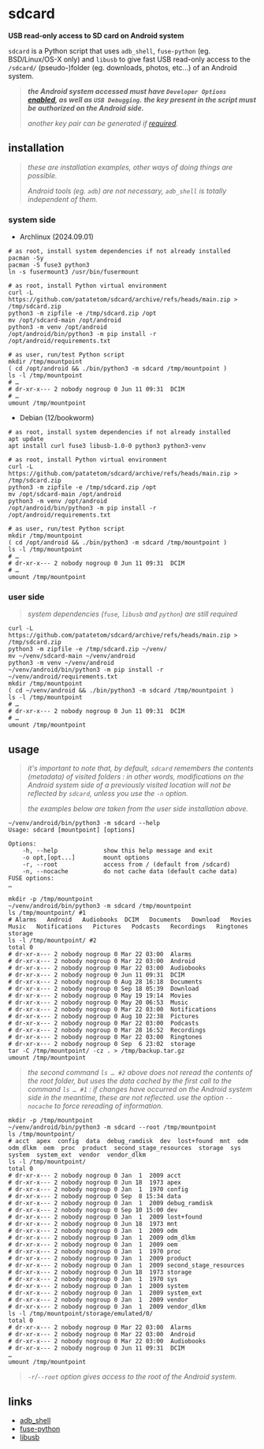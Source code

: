 # sdcard

**USB read-only access to SD card on Android system**

`sdcard` is a Python script that uses `adb_shell`, `fuse-python` (eg. BSD/Linux/OS-X only) and `libusb` to give fast USB read-only access to the `/sdcard/` (pseudo-)folder (eg. downloads, photos, etc...) of an Android system.

> _**the Android system accessed must have `Developer Options` [enabled](https://developer.android.com/studio/debug/dev-options), as well as `USB Debugging`.**_
> _**the key present in the script must be authorized on the Android side.**_
>
> _another key pair can be generated if [required](https://github.com/patatetom/sdcard/blob/main/sdcard#L12)._


## installation

> _these are installation examples, other ways of doing things are possible._
>
> _Android tools (eg. `adb`) are not necessary, `adb_shell` is totally independent of them._


### system side

- Archlinux (2024.09.01)

```shell
# as root, install system dependencies if not already installed
pacman -Sy
pacman -S fuse3 python3
ln -s fusermount3 /usr/bin/fusermount
```
```shell
# as root, install Python virtual environment
curl -L https://github.com/patatetom/sdcard/archive/refs/heads/main.zip > /tmp/sdcard.zip
python3 -m zipfile -e /tmp/sdcard.zip /opt
mv /opt/sdcard-main /opt/android
python3 -m venv /opt/android
/opt/android/bin/python3 -m pip install -r /opt/android/requirements.txt
```

```shell
# as user, run/test Python script
mkdir /tmp/mountpoint
( cd /opt/android && ./bin/python3 -m sdcard /tmp/mountpoint )
ls -l /tmp/mountpoint
# …
# dr-xr-x--- 2 nobody nogroup 0 Jun 11 09:31  DCIM
# …
umount /tmp/mountpoint
```

- Debian (12/bookworm)

```shell
# as root, install system dependencies if not already installed
apt update
apt install curl fuse3 libusb-1.0-0 python3 python3-venv
```
```shell
# as root, install Python virtual environment
curl -L https://github.com/patatetom/sdcard/archive/refs/heads/main.zip > /tmp/sdcard.zip
python3 -m zipfile -e /tmp/sdcard.zip /opt
mv /opt/sdcard-main /opt/android
python3 -m venv /opt/android
/opt/android/bin/python3 -m pip install -r /opt/android/requirements.txt
```

```shell
# as user, run/test Python script
mkdir /tmp/mountpoint
( cd /opt/android && ./bin/python3 -m sdcard /tmp/mountpoint )
ls -l /tmp/mountpoint
# …
# dr-xr-x--- 2 nobody nogroup 0 Jun 11 09:31  DCIM
# …
umount /tmp/mountpoint
```


### user side

> _system dependencies (`fuse`, `libusb` and `python`) are still required_

```shell
curl -L https://github.com/patatetom/sdcard/archive/refs/heads/main.zip > /tmp/sdcard.zip
python3 -m zipfile -e /tmp/sdcard.zip ~/venv/
mv ~/venv/sdcard-main ~/venv/android
python3 -m venv ~/venv/android
~/venv/android/bin/python3 -m pip install -r ~/venv/android/requirements.txt
mkdir /tmp/mountpoint
( cd ~/venv/android && ./bin/python3 -m sdcard /tmp/mountpoint )
ls -l /tmp/mountpoint
# …
# dr-xr-x--- 2 nobody nogroup 0 Jun 11 09:31  DCIM
# …
umount /tmp/mountpoint
```


## usage

> _it's important to note that, by default, `sdcard` remembers the contents (metadata) of visited folders :_
> _in other words, modifications on the Android system side of a previously visited location will not be reflected by `sdcard`, unless you use the `-n` option._
>
> _the examples below are taken from the user side installation above._

```shell
~/venv/android/bin/python3 -m sdcard --help
Usage: sdcard [mountpoint] [options]

Options:
    -h, --help             show this help message and exit
    -o opt,[opt...]        mount options
    -r, --root             access from / (default from /sdcard)
    -n, --nocache          do not cache data (default cache data)
FUSE options:
…
```
```shell
mkdir -p /tmp/mountpoint
~/venv/android/bin/python3 -m sdcard /tmp/mountpoint
ls /tmp/mountpoint/ #1
# Alarms   Android   Audiobooks	 DCIM   Documents   Download   Movies   Music   Notifications   Pictures   Podcasts   Recordings   Ringtones   storage
ls -l /tmp/mountpoint/ #2
total 0
# dr-xr-x--- 2 nobody nogroup 0 Mar 22 03:00  Alarms
# dr-xr-x--- 2 nobody nogroup 0 Mar 22 03:00  Android
# dr-xr-x--- 2 nobody nogroup 0 Mar 22 03:00  Audiobooks
# dr-xr-x--- 2 nobody nogroup 0 Jun 11 09:31  DCIM
# dr-xr-x--- 2 nobody nogroup 0 Aug 28 16:18  Documents
# dr-xr-x--- 2 nobody nogroup 0 Sep 18 05:39  Download
# dr-xr-x--- 2 nobody nogroup 0 May 19 19:14  Movies
# dr-xr-x--- 2 nobody nogroup 0 May 20 06:53  Music
# dr-xr-x--- 2 nobody nogroup 0 Mar 22 03:00  Notifications
# dr-xr-x--- 2 nobody nogroup 0 Aug 10 22:38  Pictures
# dr-xr-x--- 2 nobody nogroup 0 Mar 22 03:00  Podcasts
# dr-xr-x--- 2 nobody nogroup 0 Mar 28 16:52  Recordings
# dr-xr-x--- 2 nobody nogroup 0 Mar 22 03:00  Ringtones
# dr-xr-x--- 2 nobody nogroup 0 Sep  6 23:02  storage
tar -C /tmp/mountpoint/ -cz . > /tmp/backup.tar.gz
umount /tmp/mountpoint
```

> _the second command `ls … #2` above does not reread the contents of the root folder, but uses the data cached by the first call to the command `ls … #1` : if changes have occurred on the Android system side in the meantime, these are not reflected. use the option `--nocache` to force rereading of information._

```shell
mkdir -p /tmp/mountpoint
~/venv/android/bin/python3 -m sdcard --root /tmp/mountpoint
ls /tmp/mountpoint/
# acct  apex  config  data  debug_ramdisk  dev  lost+found  mnt  odm  odm_dlkm  oem  proc  product  second_stage_resources  storage  sys	system	system_ext  vendor  vendor_dlkm
ls -l /tmp/mountpoint/
total 0
# dr-xr-x--- 2 nobody nogroup 0 Jan  1  2009 acct
# dr-xr-x--- 2 nobody nogroup 0 Jun 18  1973 apex
# dr-xr-x--- 2 nobody nogroup 0 Jan  1  1970 config
# dr-xr-x--- 2 nobody nogroup 0 Sep  8 15:34 data
# dr-xr-x--- 2 nobody nogroup 0 Jan  1  2009 debug_ramdisk
# dr-xr-x--- 2 nobody nogroup 0 Sep 10 15:00 dev
# dr-xr-x--- 2 nobody nogroup 0 Jan  1  2009 lost+found
# dr-xr-x--- 2 nobody nogroup 0 Jun 18  1973 mnt
# dr-xr-x--- 2 nobody nogroup 0 Jan  1  2009 odm
# dr-xr-x--- 2 nobody nogroup 0 Jan  1  2009 odm_dlkm
# dr-xr-x--- 2 nobody nogroup 0 Jan  1  2009 oem
# dr-xr-x--- 2 nobody nogroup 0 Jan  1  1970 proc
# dr-xr-x--- 2 nobody nogroup 0 Jan  1  2009 product
# dr-xr-x--- 2 nobody nogroup 0 Jan  1  2009 second_stage_resources
# dr-xr-x--- 2 nobody nogroup 0 Jun 18  1973 storage
# dr-xr-x--- 2 nobody nogroup 0 Jan  1  1970 sys
# dr-xr-x--- 2 nobody nogroup 0 Jan  1  2009 system
# dr-xr-x--- 2 nobody nogroup 0 Jan  1  2009 system_ext
# dr-xr-x--- 2 nobody nogroup 0 Jan  1  2009 vendor
# dr-xr-x--- 2 nobody nogroup 0 Jan  1  2009 vendor_dlkm
ls -l /tmp/mountpoint/storage/emulated/0/
total 0
# dr-xr-x--- 2 nobody nogroup 0 Mar 22 03:00  Alarms
# dr-xr-x--- 2 nobody nogroup 0 Mar 22 03:00  Android
# dr-xr-x--- 2 nobody nogroup 0 Mar 22 03:00  Audiobooks
# dr-xr-x--- 2 nobody nogroup 0 Jun 11 09:31  DCIM
…
umount /tmp/mountpoint
```

> _`-r`/`--root` option gives access to the root of the Android system._


## links
- [adb_shell](https://github.com/JeffLIrion/adb_shell)
- [fuse-python](https://github.com/libfuse/python-fuse)
- [libusb](https://github.com/karpierz/libusb)
